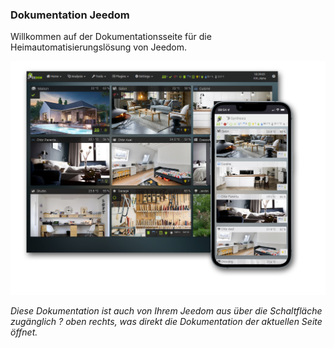 ### Dokumentation Jeedom

Willkommen auf der Dokumentationsseite für die Heimautomatisierungslösung von Jeedom.

<div id="div_searchBar"></div>

![Présentation](../img/img_home.png)

*Diese Dokumentation ist auch von Ihrem Jeedom aus über die Schaltfläche zugänglich ? oben rechts, was direkt die Dokumentation der aktuellen Seite öffnet.*
